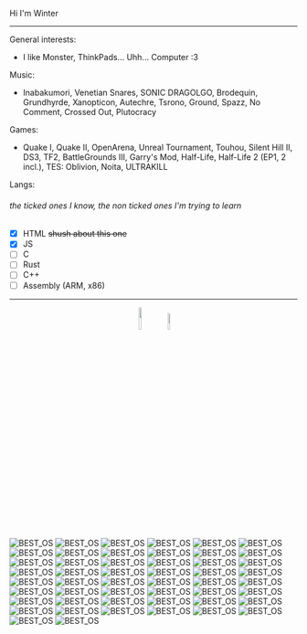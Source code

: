 Hi I'm Winter

***

General interests:
  - I like Monster, ThinkPads... Uhh... Computer :3

Music:
  - Inabakumori, Venetian Snares, SONIC DRAGOLGO, Brodequin, Grundhyrde, Xanopticon, Autechre, Tsrono, Ground, Spazz, No Comment, Crossed Out, Plutocracy

Games:
  - Quake I, Quake II, OpenArena, Unreal Tournament, Touhou, Silent Hill II, DS3, TF2, BattleGrounds III, Garry's Mod, Half-Life, Half-Life 2 (EP1, 2 incl.), TES: Oblivion, Noita, ULTRAKILL

Langs:
  ###### the ticked ones I know, the non ticked ones I'm trying to learn
  - [x] HTML ~~shush about this one~~
  - [x] JS
  - [ ] C
  - [ ] Rust
  - [ ] C++
  - [ ] Assembly (ARM, x86)

***

<p align="center"><img src="https://wiki.installgentoo.com/images/f/f9/Arch-linux-logo.png" width="10%" height="auto"> <img src="https://www.debian.org/logos/openlogo-nd.svg" width="8.5%" height="auto" /></p> 

![BEST_OS](https://www.gentoo.org/assets/img/badges/gentoo-badge.png) ![BEST_OS](https://www.gentoo.org/assets/img/badges/gentoo-badge.png) ![BEST_OS](https://www.gentoo.org/assets/img/badges/gentoo-badge.png) ![BEST_OS](https://www.gentoo.org/assets/img/badges/gentoo-badge.png) ![BEST_OS](https://www.gentoo.org/assets/img/badges/gentoo-badge.png) ![BEST_OS](https://www.gentoo.org/assets/img/badges/gentoo-badge.png) ![BEST_OS](https://www.gentoo.org/assets/img/badges/gentoo-badge.png) ![BEST_OS](https://www.gentoo.org/assets/img/badges/gentoo-badge.png) ![BEST_OS](https://www.gentoo.org/assets/img/badges/gentoo-badge.png) ![BEST_OS](https://www.gentoo.org/assets/img/badges/gentoo-badge.png) ![BEST_OS](https://www.gentoo.org/assets/img/badges/gentoo-badge.png) ![BEST_OS](https://www.gentoo.org/assets/img/badges/gentoo-badge.png) ![BEST_OS](https://www.gentoo.org/assets/img/badges/gentoo-badge.png) ![BEST_OS](https://www.gentoo.org/assets/img/badges/gentoo-badge.png) ![BEST_OS](https://www.gentoo.org/assets/img/badges/gentoo-badge.png) ![BEST_OS](https://www.gentoo.org/assets/img/badges/gentoo-badge.png) ![BEST_OS](https://www.gentoo.org/assets/img/badges/gentoo-badge.png) ![BEST_OS](https://www.gentoo.org/assets/img/badges/gentoo-badge.png) ![BEST_OS](https://www.gentoo.org/assets/img/badges/gentoo-badge.png) ![BEST_OS](https://www.gentoo.org/assets/img/badges/gentoo-badge.png) ![BEST_OS](https://www.gentoo.org/assets/img/badges/gentoo-badge.png) ![BEST_OS](https://www.gentoo.org/assets/img/badges/gentoo-badge.png) ![BEST_OS](https://www.gentoo.org/assets/img/badges/gentoo-badge.png) ![BEST_OS](https://www.gentoo.org/assets/img/badges/gentoo-badge.png) ![BEST_OS](https://www.gentoo.org/assets/img/badges/gentoo-badge.png) ![BEST_OS](https://www.gentoo.org/assets/img/badges/gentoo-badge.png) ![BEST_OS](https://www.gentoo.org/assets/img/badges/gentoo-badge.png) ![BEST_OS](https://www.gentoo.org/assets/img/badges/gentoo-badge.png) ![BEST_OS](https://www.gentoo.org/assets/img/badges/gentoo-badge.png) ![BEST_OS](https://www.gentoo.org/assets/img/badges/gentoo-badge.png) ![BEST_OS](https://www.gentoo.org/assets/img/badges/gentoo-badge.png) ![BEST_OS](https://www.gentoo.org/assets/img/badges/gentoo-badge.png) ![BEST_OS](https://www.gentoo.org/assets/img/badges/gentoo-badge.png) ![BEST_OS](https://www.gentoo.org/assets/img/badges/gentoo-badge.png) ![BEST_OS](https://www.gentoo.org/assets/img/badges/gentoo-badge.png) ![BEST_OS](https://www.gentoo.org/assets/img/badges/gentoo-badge.png) ![BEST_OS](https://www.gentoo.org/assets/img/badges/gentoo-badge.png) ![BEST_OS](https://www.gentoo.org/assets/img/badges/gentoo-badge.png) ![BEST_OS](https://www.gentoo.org/assets/img/badges/gentoo-badge.png) ![BEST_OS](https://www.gentoo.org/assets/img/badges/gentoo-badge.png) ![BEST_OS](https://www.gentoo.org/assets/img/badges/gentoo-badge.png) ![BEST_OS](https://www.gentoo.org/assets/img/badges/gentoo-badge.png) ![BEST_OS](https://www.gentoo.org/assets/img/badges/gentoo-badge.png) ![BEST_OS](https://www.gentoo.org/assets/img/badges/gentoo-badge.png) ![BEST_OS](https://www.gentoo.org/assets/img/badges/gentoo-badge.png) ![BEST_OS](https://www.gentoo.org/assets/img/badges/gentoo-badge.png) ![BEST_OS](https://www.gentoo.org/assets/img/badges/gentoo-badge.png) ![BEST_OS](https://www.gentoo.org/assets/img/badges/gentoo-badge.png) ![BEST_OS](https://www.gentoo.org/assets/img/badges/gentoo-badge.png) ![BEST_OS](https://www.gentoo.org/assets/img/badges/gentoo-badge.png)
